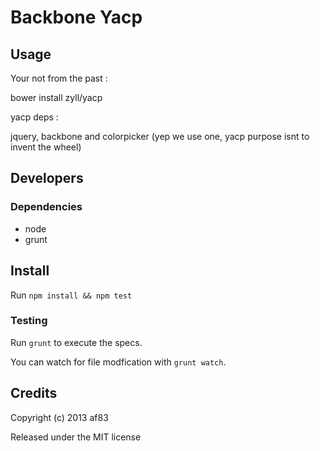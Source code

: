 Backbone Yacp
==============

## Usage

Your not from the past :

  bower install zyll/yacp

yacp deps :

  jquery, backbone and colorpicker (yep we use one, yacp purpose isnt to
  invent the wheel)

## Developers

### Dependencies

* node
* grunt

## Install

Run `npm install && npm test`

### Testing

Run `grunt` to execute the specs.

You can watch for file modfication with `grunt watch`.


## Credits

Copyright (c) 2013 af83

Released under the MIT license
